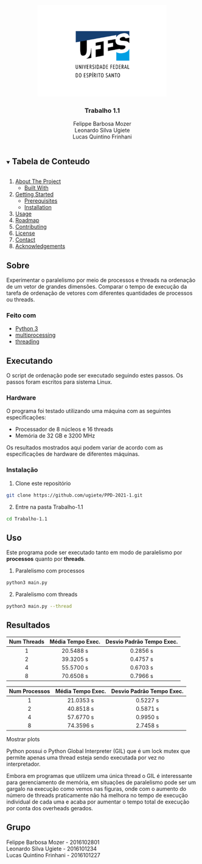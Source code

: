 <!-- PROJECT LOGO -->
<br />
<p align="center">
  <a href="https://github.com/github_username/repo_name">
    <img src="../images/logo.png" alt="UFES" width="340" height="240">
  </a>

  <h3 align="center">Trabalho 1.1</h3>

  <p align="center">
    Felippe Barbosa Mozer
    <br />
    Leonardo Silva Ugiete
    <br />
    Lucas Quintino Frinhani
    <br />
  </p>
</p>


<details open="open">
  <summary><h2 style="display: inline-block">Tabela de Conteudo</h2></summary>
  <ol>
    <li>
      <a href="#about-the-project">About The Project</a>
      <ul>
        <li><a href="#built-with">Built With</a></li>
      </ul>
    </li>
    <li>
      <a href="#getting-started">Getting Started</a>
      <ul>
        <li><a href="#prerequisites">Prerequisites</a></li>
        <li><a href="#installation">Installation</a></li>
      </ul>
    </li>
    <li><a href="#usage">Usage</a></li>
    <li><a href="#roadmap">Roadmap</a></li>
    <li><a href="#contributing">Contributing</a></li>
    <li><a href="#license">License</a></li>
    <li><a href="#contact">Contact</a></li>
    <li><a href="#acknowledgements">Acknowledgements</a></li>
  </ol>
</details>

## Sobre

Experimentar o paralelismo por meio de processos e threads na ordenação de um
vetor de grandes dimensões. Comparar o tempo de execução da tarefa de ordenação
de vetores com diferentes quantidades de processos ou threads.

### Feito com

* [Python 3](https://www.python.org/about/)
* [multiprocessing](https://docs.python.org/3/library/multiprocessing.html)
* [threading](https://docs.python.org/3/library/threading.html)

## Executando

O script de ordenação pode ser executado seguindo estes passos. Os passos foram escritos para sistema Linux.

### Hardware

O programa foi testado utilizando uma máquina com as seguintes especificações:

* Processador de 8 núcleos e 16 threads
* Memória de 32 GB e 3200 MHz

Os resultados mostrados aqui podem variar de acordo com as especificações de hardware de diferentes máquinas.

### Instalação

1. Clone este repositório
  ```sh
  git clone https://github.com/ugiete/PPD-2021-1.git
  ```
2. Entre na pasta Trabalho-1.1
  ```sh
  cd Trabalho-1.1
  ```

## Uso

Este programa pode ser executado tanto em modo de paralelismo por **processos** quanto por **threads**.

1. Paralelismo com processos
  ```sh
  python3 main.py
  ```
2. Paralelismo com threads
  ```sh
  python3 main.py --thread
  ```

## Resultados

| Num Threads | Média Tempo Exec. | Desvio Padrão Tempo Exec. |
|:-----------:|:-----------------:|:-------------------------:|
|      1      |     20.5488 s     |          0.2856 s         |
|      2      |     39.3205 s     |          0.4757 s         |
|      4      |     55.5700 s     |          0.6703 s         |
|      8      |     70.6508 s     |          0.7966 s         | 

| Num Processos | Média Tempo Exec. | Desvio Padrão Tempo Exec. |
|:-------------:|:-----------------:|:-------------------------:|
|      1        |     21.0353 s     |          0.5227 s         |
|      2        |     40.8518 s     |          0.5871 s         |
|      4        |     57.6770 s     |          0.9950 s         |
|      8        |     74.3596 s     |          2.7458 s         | 

Mostrar plots

Python possui o Python Global Interpreter (GIL) que é um lock mutex que permite apenas uma thread esteja sendo executada por vez no interpretador.

Embora em programas que utilizem uma única thread o GIL é interessante para gerenciamento de memória, em situações de paralelismo pode ser um gargalo na execução como vemos nas figuras, onde com o aumento do número de threads praticamente não há melhora no tempo de execução individual de cada uma e acaba por aumentar o tempo total de execução por conta dos overheads gerados.

## Grupo

Felippe Barbosa Mozer - 2016102801  
Leonardo Silva Ugiete - 2016101234  
Lucas Quintino Frinhani - 2016101227
